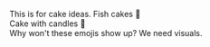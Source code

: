 This is for cake ideas.
   Fish cakes :fish_cake:  
   Cake with candles :birthday:  
Why won't these emojis show up? We need visuals.

